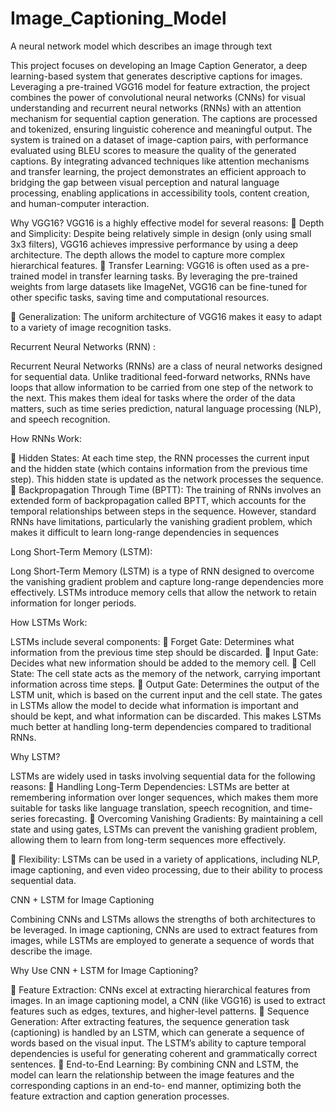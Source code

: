 # Image_Captioning_Model
A neural network model which describes an image through text

This project focuses on developing an Image Caption Generator, a deep learning-based
system that generates descriptive captions for images. Leveraging a pre-trained VGG16
model for feature extraction, the project combines the power of convolutional neural
networks (CNNs) for visual understanding and recurrent neural networks (RNNs) with an
attention mechanism for sequential caption generation. The captions are processed and
tokenized, ensuring linguistic coherence and meaningful output. The system is trained on a
dataset of image-caption pairs, with performance evaluated using BLEU scores to measure
the quality of the generated captions. By integrating advanced techniques like attention
mechanisms and transfer learning, the project demonstrates an efficient approach to bridging
the gap between visual perception and natural language processing, enabling applications in
accessibility tools, content creation, and human-computer interaction.

Why VGG16?
VGG16 is a highly effective model for several reasons:
 Depth and Simplicity: Despite being relatively simple in design (only using small
3x3 filters), VGG16 achieves impressive performance by using a deep architecture.
The depth allows the model to capture more complex hierarchical features.
 Transfer Learning: VGG16 is often used as a pre-trained model in transfer learning
tasks. By leveraging the pre-trained weights from large datasets like ImageNet,
VGG16 can be fine-tuned for other specific tasks, saving time and computational
resources.

 Generalization: The uniform architecture of VGG16 makes it easy to adapt to a
variety of image recognition tasks.

Recurrent Neural Networks (RNN) :

Recurrent Neural Networks (RNNs) are a class of neural networks designed for sequential
data. Unlike traditional feed-forward networks, RNNs have loops that allow information to
be carried from one step of the network to the next. This makes them ideal for tasks where
the order of the data matters, such as time series prediction, natural language processing
(NLP), and speech recognition.

How RNNs Work:

 Hidden States: At each time step, the RNN processes the current input and the hidden
state (which contains information from the previous time step). This hidden state is
updated as the network processes the sequence.
 Backpropagation Through Time (BPTT): The training of RNNs involves an extended
form of backpropagation called BPTT, which accounts for the temporal relationships
between steps in the sequence.
However, standard RNNs have limitations, particularly the vanishing gradient problem,
which makes it difficult to learn long-range dependencies in sequences

Long Short-Term Memory (LSTM):

Long Short-Term Memory (LSTM) is a type of RNN designed to overcome the vanishing
gradient problem and capture long-range dependencies more effectively. LSTMs introduce
memory cells that allow the network to retain information for longer periods.

How LSTMs Work:

LSTMs include several components:
 Forget Gate: Determines what information from the previous time step should be
discarded.
 Input Gate: Decides what new information should be added to the memory cell.
 Cell State: The cell state acts as the memory of the network, carrying important
information across time steps.
 Output Gate: Determines the output of the LSTM unit, which is based on the current
input and the cell state.
The gates in LSTMs allow the model to decide what information is important and should be
kept, and what information can be discarded. This makes LSTMs much better at handling
long-term dependencies compared to traditional RNNs.

Why LSTM?

LSTMs are widely used in tasks involving sequential data for the following reasons:
 Handling Long-Term Dependencies: LSTMs are better at remembering
information over longer sequences, which makes them more suitable for tasks like
language translation, speech recognition, and time-series forecasting.
 Overcoming Vanishing Gradients: By maintaining a cell state and using gates,
LSTMs can prevent the vanishing gradient problem, allowing them to learn from
long-term sequences more effectively.

 Flexibility: LSTMs can be used in a variety of applications, including NLP, image
captioning, and even video processing, due to their ability to process sequential data.

CNN + LSTM for Image Captioning

Combining CNNs and LSTMs allows the strengths of both architectures to be leveraged. In
image captioning, CNNs are used to extract features from images, while LSTMs are
employed to generate a sequence of words that describe the image.

Why Use CNN + LSTM for Image Captioning?

 Feature Extraction: CNNs excel at extracting hierarchical features from images. In
an image captioning model, a CNN (like VGG16) is used to extract features such as
edges, textures, and higher-level patterns.
 Sequence Generation: After extracting features, the sequence generation task
(captioning) is handled by an LSTM, which can generate a sequence of words based
on the visual input. The LSTM’s ability to capture temporal dependencies is useful
for generating coherent and grammatically correct sentences.
 End-to-End Learning: By combining CNN and LSTM, the model can learn the
relationship between the image features and the corresponding captions in an end-to-
end manner, optimizing both the feature extraction and caption generation processes.
